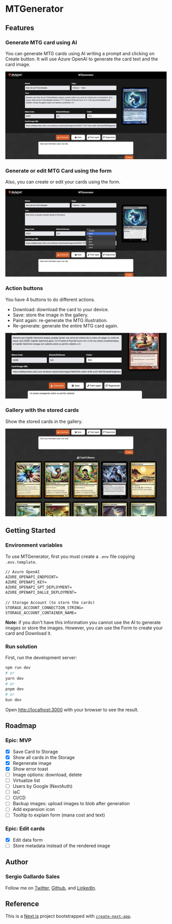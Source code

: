 # MTGenerator

## Features

### Generate MTG card using AI

You can generate MTG cards using AI writing a prompt and clicking on Create button. It will use Azure OpenAI to generate the card text and the card image.

![Feature AI](/docs/images/feature_ai.jpg)

### Generate or edit MTG Card using the form

Also, you can create or edit your cards using the form.

![Feature Form](/docs/images/feature_form.jpg)

### Action buttons

You have 4 buttons to do different actions.

- Download: download the card to your device.
- Save: store the image in the gallery.
- Paint again: re-generate the MTG illustration.
- Re-generate: generate the entire MTG card again.

![Feature Buttons](/docs/images/feature_buttons.jpg)

### Gallery with the stored cards

Show the stored cards in the gallery.

![Feature Gallery](/docs/images/feature_gallery.jpg)

## Getting Started

### Environment variables

To use MTGenerator, first you must create a `.env` file copying `.env.template`.

```
// Azure OpenAI
AZURE_OPENAPI_ENDPOINT=
AZURE_OPENAPI_KEY=
AZURE_OPENAPI_GPT_DEPLOYMENT=
AZURE_OPENAPI_DALLE_DEPLOYMENT=

// Storage Account (to store the cards)
STORAGE_ACCOUNT_CONNECTION_STRING=
STORAGE_ACCOUNT_CONTAINER_NAME=
```

**Note:** if you don't have this information you cannot use the AI to generate images or store the images. However, you can use the Form to create your card and Download it.

### Run solution

First, run the development server:

```bash
npm run dev
# or
yarn dev
# or
pnpm dev
# or
bun dev
```

Open [http://localhost:3000](http://localhost:3000) with your browser to see the result.

## Roadmap

### Epic: MVP

- [x] Save Card to Storage
- [x] Show all cards in the Storage
- [x] Regenerate image
- [x] Show error toast
- [ ] Image options: download, delete
- [ ] Virtualize list
- [ ] Users by Google (NextAuth)
- [ ] IaC
- [ ] CI/CD
- [ ] Backup images: upload images to blob after generation
- [ ] Add expansion icon
- [ ] Tooltip to explain form (mana cost and text)

### Epic: Edit cards

- [x] Edit data form
- [ ] Store metadata instead of the rendered image

## Author

### Sergio Gallardo Sales

Follow me on [Twitter](https://x.com/ikeinyyo), [Github](https://github.com/ikeinyyo), and [LinkedIn](https://www.linkedin.com/in/sergiogallardosales/).

## Reference

This is a [Next.js](https://nextjs.org/) project bootstrapped with [`create-next-app`](https://github.com/vercel/next.js/tree/canary/packages/create-next-app).
